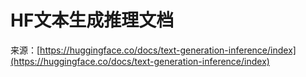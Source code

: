 # HF文本生成推理文档

来源：[https://huggingface.co/docs/text-generation-inference/index](https://huggingface.co/docs/text-generation-inference/index)
